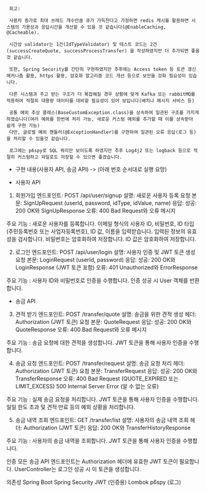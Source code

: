 
     회고: 

     사용자 증가로 최대 쓰레드 개수만큼 큐가 가득찬다고 가정하면 redis 캐시를 활용하면 시스템의 가용성과 응답시간을 개선할 수 있을 것 같습니다(@EnableCaching, @Cacheable).

     시간상 validator는 1건(IdTypeValidator) 및 테스트 코드는 2건(successCreateQuote, successProcessTransfer) 을 작성하였지만 더 추가되면 좋을 것 같습니다. 

     또한, Spring Security를 간단히 구현하였지만 추후에는 Access token 등 토큰 갱신 매커니즘 활용, https 활용, 암호화 알고리즘 코드 개선 등으로 보안을 강화 필요성이 있습니다.

     다른 시스템과 주고 받는 구조가 더 복잡해질 경우 상황에 맞게 Kafka 또는 rabbitMQ를 적용하여 적절히 대용량 데이터를 대비할 필요성이 있어 보입니다(배치나 메시지 서비스 등)
     
     공통 예외 추상 클래스(BaseCustomException.class)을 상속하여 일관된 구조를 가지게 하였습니다(여러 예외를 한번에 처리 가능, 새로운 커스텀 예외를 추가할 때 이를 상속받아 쉽게 구현 가능) 
     다만, 글로벌 예외 핸들러(@ExceptionHandler)를 구현하여 일관된 오류 응답(로그 등)을 처리할 수 있을것 같습니다.
     
     로그에는 p6spy로 SQL 쿼리만 보이도록 하였지만 추후 Log4j2 또는 logback 등으로 적절히 커스텀하고 파일로도 저장할 수 있으면 좋겠습니다.

- 구현 내용(사용자 API, 송금 API) -> (아래 번호 순서대로 실행 요망)

- 사용자 API

1. 회원가입
엔드포인트: POST /api/user/signup
설명: 새로운 사용자 등록
요청 본문: SignUpRequest (userId, password, idType, idValue, name)
응답:
성공: 200 OK와 SignUpResponse
오류: 400 Bad Request와 오류 메시지

주요 기능 : 
새로운 사용자를 등록합니다. 
이메일 형식의 사용자 ID, 비밀번호, ID 타입(주민등록번호 또는 사업자등록번호), ID 값, 이름을 입력받습니다.
입력된 정보의 유효성을 검사합니다.
비밀번호는 암호화하여 저장합니다.
ID 값은 암호화하여 저장합니다.

2. 로그인
엔드포인트: POST /api/user/login
설명: 사용자 인증 및 JWT 토큰 생성
요청 본문: LoginRequest (userId, password)
응답:
성공: 200 OK와 LoginResponse (JWT 토큰 포함)
오류: 401 Unauthorized와 ErrorResponse

주요 기능 : 사용자 ID와 비밀번호로 인증을 수행합니다.
인증 성공 시 User 객체를 반환합니다.

- 송금 API

3. 견적 받기
엔드포인트: POST /transfer/quote
설명: 송금을 위한 견적 생성
헤더: Authorization (JWT 토큰)
요청 본문: QuoteRequest
응답:
성공: 200 OK와 QuoteResponse
오류: 400 Bad Request와 오류 메시지

주요 기능 :
송금 요청에 대한 견적을 생성합니다.
JWT 토큰을 통해 사용자 인증을 수행합니다.

4. 송금 요청
엔드포인트: POST /transfer/request
설명: 송금 요청 처리
헤더: Authorization (JWT 토큰)
요청 본문: TransferRequest
응답:
성공: 200 OK와 TransferResponse
오류:
400 Bad Request (QUOTE_EXPIRED 또는 LIMIT_EXCESS)
500 Internal Server Error (알 수 없는 오류)

주요 기능 :
실제 송금 요청을 처리합니다.
JWT 토큰을 통해 사용자 인증을 수행합니다.
일일 한도 초과 및 견적 만료 등의 예외 상황을 처리합니다.

5. 송금 내역 조회
엔드포인트: GET /transfer/list
설명: 사용자의 송금 내역 조회
헤더: Authorization (JWT 토큰)
응답: 200 OK와 TransferHistoryResponse

주요 기능 :
사용자의 송금 내역을 조회합니다.
JWT 토큰을 통해 사용자 인증을 수행합니다.

인증
모든 송금 API 엔드포인트는 Authorization 헤더에 유효한 JWT 토큰이 필요합니다. 
UserController는 로그인 성공 시 이 토큰을 생성합니다.

의존성
Spring Boot
Spring Security
JWT (인증용)
Lombok
p6spy (로그)
